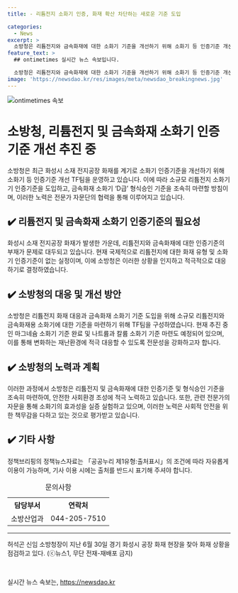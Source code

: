 ```yaml
---
title: - 리튬전지 소화기 인증, 화재 확산 차단하는 새로운 기준 도입

categories:
  - News
excerpt: >
  소방청은 리튬전지와 금속화재에 대한 소화기 기준을 개선하기 위해 소화기 등 인증기준 개선 실무 TF팀을 운영하고 있습니다. 이에 소규모 리튬전지 소화기기 인증기준을 도입하고, 금속화재 소화기 ‘D급’ 형식승인 기준도 조속히 마련할 방침입니다. 이에 대한 인증기준을 조속히 마련해 전문성을 강화하겠다고 밝혔습니다.
feature_text: >
  ## ontimetimes 실시간 뉴스 속보입니다.

  소방청은 리튬전지와 금속화재에 대한 소화기 기준을 개선하기 위해 소화기 등 인증기준 개선 실무 TF팀을 운영하고 있습니다. 이에 소규모 리튬전지 소화기기 인증기준을 도입하고, 금속화재 소화기 ‘D급’ 형식승인 기준도 조속히 마련할 방침입니다. 이에 대한 인증기준을 조속히 마련해 전문성을 강화하겠다고 밝혔습니다.
image: 'https://newsdao.kr/res/images/meta/newsdao_breakingnews.jpg'
---
```


<p><img src="https://newsdao.kr/res/images/meta/newsdao_breakingnews.jpg" alt="ontimetimes 속보" /></p>

<h1>소방청, 리튬전지 및 금속화재 소화기 인증기준 개선 추진 중</h1>

<p data-ke-size="size16">소방청은 최근 화성시 소재 전지공장 화재를 계기로 소화기 인증기준을 개선하기 위해 소화기 등 인증기준 개선 TF팀을 운영하고 있습니다. 이에 따라 소규모 리튬전지 소화기기 인증기준을 도입하고, 금속화재 소화기 ‘D급’ 형식승인 기준을 조속히 마련할 방침이며, 이러한 노력은 전문가 자문단의 협력을 통해 이루어지고 있습니다.</p>

<h2>✔️ 리튬전지 및 금속화재 소화기 인증기준의 필요성</h2>

<p data-ke-size="size16">화성시 소재 전지공장 화재가 발생한 가운데, 리튬전지와 금속화재에 대한 인증기준의 부재가 문제로 대두되고 있습니다. 현재 국제적으로 리튬전지에 대한 화재 유형 및 소화기 인증기준이 없는 실정이며, 이에 소방청은 이러한 상황을 인지하고 적극적으로 대응하기로 결정하였습니다.</p>

<h2>✔️ 소방청의 대응 및 개선 방안</h2>

<p data-ke-size="size16">소방청은 리튬전지 화재 대응과 금속화재 소화기 기준 도입을 위해 소규모 리튬전지와 금속화재용 소화기에 대한 기준을 마련하기 위해 TF팀을 구성하였습니다. 현재 추진 중인 마그네슘 소화기 기준 완료 및 나트륨과 칼륨 소화기 기준 마련도 예정되어 있으며, 이를 통해 변화하는 재난환경에 적극 대응할 수 있도록 전문성을 강화하고자 합니다.</p>

<h2>✔️ 소방청의 노력과 계획</h2>

<p data-ke-size="size16">이러한 과정에서 소방청은 리튬전지 및 금속화재에 대한 인증기준 및 형식승인 기준을 조속히 마련하여, 안전한 사회환경 조성에 적극 노력하고 있습니다. 또한, 관련 전문가의 자문을 통해 소화기의 효과성을 실증 실험하고 있으며, 이러한 노력은 사회적 안전을 위한 책무감을 다하고 있는 것으로 평가받고 있습니다.</p>

<h2>✔️ 기타 사항</h2>

<p data-ke-size="size16">정책브리핑의 정책뉴스자료는 「공공누리 제1유형:출처표시」의 조건에 따라 자유롭게 이용이 가능하며, 기사 이용 시에는 출처를 반드시 표기해 주셔야 합니다.</p>

<table>
  <caption>문의사항</caption>
  <tr>
    <th>담당부서</th>
    <th>연락처</th>
  </tr>
  <tr>
    <td>소방산업과</td>
    <td>044-205-7510</td>
  </tr>
</table>

<hr>

<p data-ke-size="size16">허석곤 신임 소방청장이 지난 6월 30일 경기 화성시 공장 화재 현장을 찾아 화재 상황을 점검하고 있다. (ⓒ뉴스1, 무단 전재-재배포 금지)</p>

<p data-ke-size="size16">&nbsp;</p>
실시간 뉴스 속보는, <a href="https://newsdao.kr" rel="dofollow">https://newsdao.kr</a>


